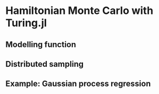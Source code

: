 # Hamiltonian Monte Carlo with Turing.jl

## Modelling function

## Distributed sampling

## Example: Gaussian process regression